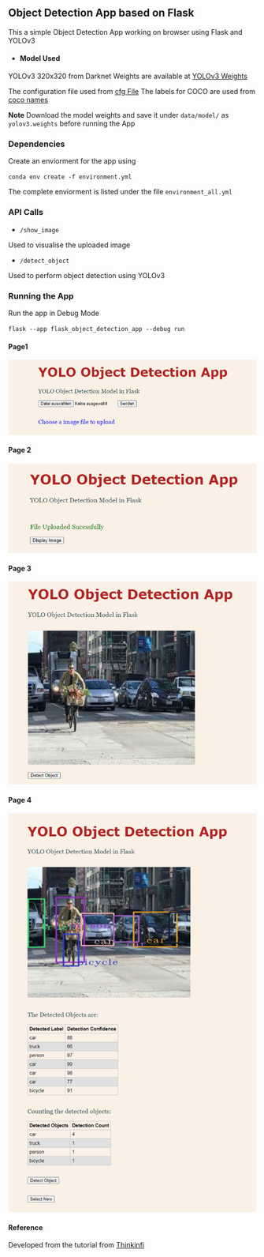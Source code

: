 ## Object Detection App based on Flask

This a simple Object Detection App working on browser using Flask and YOLOv3

- #### Model Used
 YOLOv3 320x320 from Darknet 
 Weights are available at [YOLOv3 Weights](https://pjreddie.com/darknet/yolo/)
 
 The configuration file used from [cfg File](https://github.com/pjreddie/darknet/blob/master/cfg/yolov3.cfg)
 The labels for COCO are used from [coco names](https://raw.githubusercontent.com/pjreddie/darknet/master/data/coco.names)

 **Note** Download the model weights and save it under `data/model/` as `yolov3.weights` before running the App

### Dependencies

Create an enviorment for the app using 

`conda env create -f environment.yml`

The complete enviorment is listed under the file `environment_all.yml`


### API Calls

- `/show_image`

Used to visualise the uploaded image

- `/detect_object`

Used to perform object detection using YOLOv3


### Running the App

Run the app in Debug Mode

`flask --app flask_object_detection_app --debug run`

#### Page1

![page1](docs/page1.png)

#### Page 2
![page2](docs/page2.png)

#### Page 3
![page3](docs/page3.png)

#### Page 4
![page4](docs/page4.png)



#### Reference

Developed from the tutorial from [Thinkinfi](https://thinkinfi.com/yolo-object-detection-using-python-opencv/)
